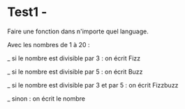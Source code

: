 # Test1 - 

Faire une fonction dans n'importe quel language.


Avec les nombres de 1 à 20 :


_ si le nombre est divisible par 3 : on écrit Fizz

_ si le nombre est divisible par 5 : on écrit Buzz

_ si le nombre est divisible par 3 et par 5 : on écrit Fizzbuzz

_ sinon : on écrit le nombre
